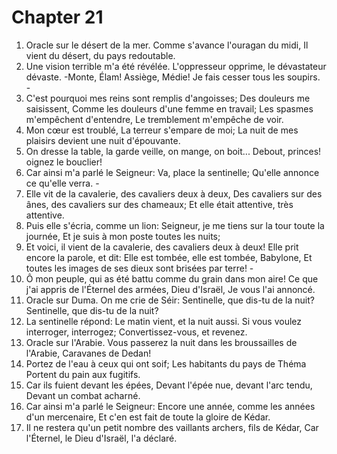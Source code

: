 # Chapter 21

1. Oracle sur le désert de la mer. Comme s'avance l'ouragan du midi, Il vient du désert, du pays redoutable.
2. Une vision terrible m'a été révélée. L'oppresseur opprime, le dévastateur dévaste. -Monte, Élam! Assiège, Médie! Je fais cesser tous les soupirs. -
3. C'est pourquoi mes reins sont remplis d'angoisses; Des douleurs me saisissent, Comme les douleurs d'une femme en travail; Les spasmes m'empêchent d'entendre, Le tremblement m'empêche de voir.
4. Mon cœur est troublé, La terreur s'empare de moi; La nuit de mes plaisirs devient une nuit d'épouvante.
5. On dresse la table, la garde veille, on mange, on boit... Debout, princes! oignez le bouclier!
6. Car ainsi m'a parlé le Seigneur: Va, place la sentinelle; Qu'elle annonce ce qu'elle verra. -
7. Elle vit de la cavalerie, des cavaliers deux à deux, Des cavaliers sur des ânes, des cavaliers sur des chameaux; Et elle était attentive, très attentive.
8. Puis elle s'écria, comme un lion: Seigneur, je me tiens sur la tour toute la journée, Et je suis à mon poste toutes les nuits;
9. Et voici, il vient de la cavalerie, des cavaliers deux à deux! Elle prit encore la parole, et dit: Elle est tombée, elle est tombée, Babylone, Et toutes les images de ses dieux sont brisées par terre! -
10. Ô mon peuple, qui as été battu comme du grain dans mon aire! Ce que j'ai appris de l'Éternel des armées, Dieu d'Israël, Je vous l'ai annoncé.
11. Oracle sur Duma. On me crie de Séir: Sentinelle, que dis-tu de la nuit? Sentinelle, que dis-tu de la nuit?
12. La sentinelle répond: Le matin vient, et la nuit aussi. Si vous voulez interroger, interrogez; Convertissez-vous, et revenez.
13. Oracle sur l'Arabie. Vous passerez la nuit dans les broussailles de l'Arabie, Caravanes de Dedan!
14. Portez de l'eau à ceux qui ont soif; Les habitants du pays de Théma Portent du pain aux fugitifs.
15. Car ils fuient devant les épées, Devant l'épée nue, devant l'arc tendu, Devant un combat acharné.
16. Car ainsi m'a parlé le Seigneur: Encore une année, comme les années d'un mercenaire, Et c'en est fait de toute la gloire de Kédar.
17. Il ne restera qu'un petit nombre des vaillants archers, fils de Kédar, Car l'Éternel, le Dieu d'Israël, l'a déclaré.

